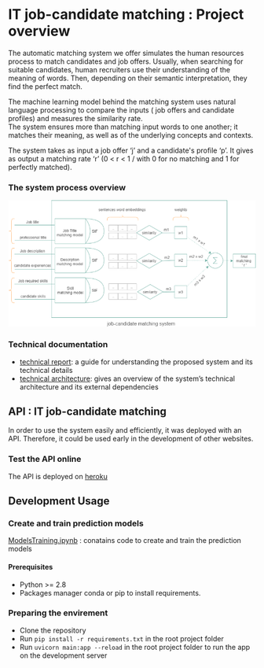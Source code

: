 # IT job-candidate matching : Project overview

The automatic matching system we offer simulates the human resources process to match candidates and job offers. Usually, when searching for suitable candidates, human recruiters use their understanding of the meaning of words. Then, depending on their semantic interpretation, they find the perfect match.


The machine learning model behind the matching system uses natural language processing to compare the inputs ( job offers and candidate profiles) and measures the similarity rate.  
The system ensures more than matching input words to one another; it matches their meaning, as well as of the underlying concepts and contexts.    


The system takes as input a job offer ‘j’ and a candidate's profile ‘p’. It gives as output a matching rate ‘r’ (0 < r < 1 /  with 0 for no matching and 1 for perfectly matched).

### The system process overview 

![alt text](https://github.com/AsmaBALAMANE/IT-job-Matching/blob/main/generalProcess.png?raw=true)

### Technical documentation 
-   [technical report](https://drive.google.com/file/d/1ovzifY-nQD1m9A6PXOt33e98vh_SGsiY/view?usp=sharing):  a guide for understanding the proposed system and its technical details  
-   [technical architecture](https://app.milanote.com/1KhxA61Pv0Ff7b?p=8hNPmkRUZuJ): gives an overview of the system’s technical architecture and its external dependencies

## API : IT job-candidate matching

In order to use the system easily and efficiently, it was deployed with an API. Therefore, it could be used early in the development of other websites. 

### Test the API online 
The API is deployed on [heroku](https://www.heroku.com/)


## Development Usage

### Create and train prediction models  

[ModelsTraining.ipynb](https://colab.research.google.com/drive/1MZeVYIkjrGQZSSbcCSTg0xg5TUoKHdIo#scrollTo=YZW3YrezfBHP) :  conatains code to create and train the prediction models

#### Prerequisites
- Python >= 2.8 
- Packages manager conda or pip to install requirements.

### Preparing the envirement

- Clone the repository  
- Run `pip install -r requirements.txt` in the root project folder
- Run `uvicorn main:app --reload` in the root project folder to run the app on the development server



